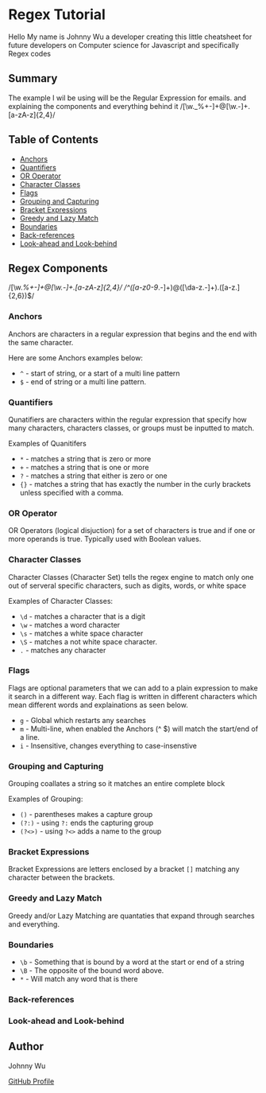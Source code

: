 # Regex Tutorial
Hello My name is Johnny Wu a developer creating this little cheatsheet for future developers on Computer science for Javascript and specifically Regex codes

## Summary

The example I wil be using will be the Regular Expression for emails. and explaining the components and everything behind it
/[\w._%+-]+@[\w.-]+\.[a-zA-z]{2,4}/


## Table of Contents

- [Anchors](#anchors)
- [Quantifiers](#quantifiers)
- [OR Operator](#or-operator)
- [Character Classes](#character-classes)
- [Flags](#flags)
- [Grouping and Capturing](#grouping-and-capturing)
- [Bracket Expressions](#bracket-expressions)
- [Greedy and Lazy Match](#greedy-and-lazy-match)
- [Boundaries](#boundaries)
- [Back-references](#back-references)
- [Look-ahead and Look-behind](#look-ahead-and-look-behind)

## Regex Components

/[\w._%+-]+@[\w.-]+\.[a-zA-z]{2,4}/
/^([a-z0-9_\.-]+)@([\da-z\.-]+)\.([a-z\.]{2,6})$/

### Anchors

Anchors are characters in a regular expression that begins and the end with the same character.  

Here are some Anchors examples below:

* `^` - start of string, or a start of a multi line pattern
* `$` - end of string or a multi line pattern. 


### Quantifiers

Qunatifiers are characters within the regular expression that specify how many characters, characters classes, or groups must be inputted to match.

Examples of Quanitifers

* `*` - matches a string that is zero or more
* `+` - matches a string that is one or more
* `?` - matches a string that either is zero or one
* `{}` -  matches a string that has exactly the number in the curly brackets unless specified with a comma. 


### OR Operator

OR Operators (logical disjuction) for a set of characters is true  and if one or more operands is true. Typically used with Boolean values. 

### Character Classes

Character Classes (Character Set) tells the regex engine to match only one out of serveral specific characters, such as digits, words, or white space

Examples of Character Classes:

* `\d` - matches a character that is a digit
* `\w` - matches a word character
* `\s` - matches a white space character 
* `\S` - matches a not white space character.
* `.` - matches any character



### Flags

Flags are optional parameters that we can add to a plain expression to make it search in a different way. Each flag is written in different characters which mean different words and explainations as seen below.

* `g` - Global which restarts any searches
* `m` - Multi-line, when enabled the Anchors (^ $) will match the start/end of a line.
* `i` - Insensitive, changes everything to case-insenstive

### Grouping and Capturing
Grouping coallates a string so it matches an entire complete block

Examples of Grouping:
* `()` - parentheses makes a capture group
* `(?:)` - using `?:` ends the capturing group
* `(?<>)` - using `?<>` adds a name to the group

### Bracket Expressions

Bracket Expressions are letters enclosed by a bracket `[]` matching any character between the brackets. 

### Greedy and Lazy Match

Greedy and/or Lazy Matching are quantaties that expand through searches and everything. 


### Boundaries

* `\b` - Something that is bound by a word at the start or end of a string
* `\B` - The opposite of the bound word above.
* `*` - Will match any word that is there


### Back-references


### Look-ahead and Look-behind

## Author

Johnny Wu

[GitHub Profile](https://github.com/WuJoh)
